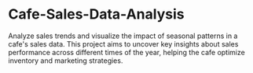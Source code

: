 # Cafe-Sales-Data-Analysis
Analyze sales trends and visualize the impact of seasonal patterns in a cafe's sales data. This project aims to uncover key insights about sales performance across different times of the year, helping the cafe optimize inventory and marketing strategies.
